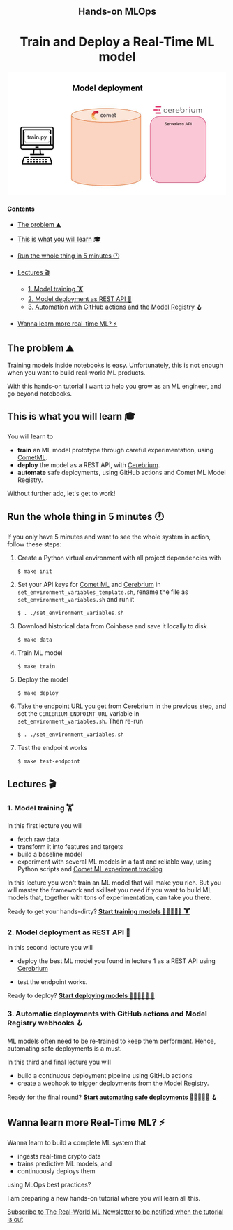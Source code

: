 <div align="center">
    <h2>Hands-on MLOps</h2>
    <h1>Train and Deploy a Real-Time ML model</h1>
    <!-- <i>by Pau Labarta Bajo</i> -->
    <!-- <i><a href="https://www.comet.com/site/">CometML</a></i> + <i><a href="https://www.cerebrium.ai/">Cerebrium</a></i> = 🚀 -->
</div>

<p align="center">
  <img src="images/lecture_3.gif" width='500' />
</p>

#### Contents
- [The problem ⛰️](#the-problem-⛰️)
- [This is what you will learn 🎓](#this-is-what-you-will-learn-🎓)
- [Run the whole thing in 5 minutes 🕐](#run-the-whole-thing-in-5-minutes)
- [Lectures 🎬](#lectures)
    - [1. Model training 🏋️](#1-model-training-🏋️)
    - [2. Model deployment as REST API 🚀](#2-model-deployment-as-rest-api-🚀)
    - [3. Automation with GitHub actions and the Model Registry 🪝](#3-automatic-deployments-with-github-actions-and-model-registry-webhooks-🪝)

- [Wanna learn more real-time ML? ⚡](#wanna-learn-more-real-time-ml-⚡)

## The problem ⛰️

Training models inside notebooks is easy. Unfortunately, this is not enough when you want to build real-world ML products.

With this hands-on tutorial I want to help you grow as an ML engineer, and go beyond notebooks.

## This is what you will learn 🎓

You will learn to
- **train** an ML model prototype through careful experimentation, using [CometML](https://www.comet.com/signup?utm_source=pau&utm_medium=partner&utm_content=github).
- **deploy** the model as a REST API, with [Cerebrium](https://www.cerebrium.ai?utm_source=pau&utm_medium=partner&utm_content=github).
- **automate** safe deployments, using GitHub actions and Comet ML Model Registry.

Without further ado, let's get to work!

## Run the whole thing in 5 minutes 🕐

If you only have 5 minutes and want to see the whole system in action, follow these steps:

1. Create a Python virtual environment with all project dependencies with

    ```
    $ make init
    ```


2. Set your API keys for [Comet ML](https://www.comet.com/signup?utm_source=pau&utm_medium=partner&utm_content=github) and [Cerebrium](https://www.cerebrium.ai?utm_source=pau&utm_medium=partner&utm_content=github) in `set_environment_variables_template.sh`, rename the file as `set_environment_variables.sh` and run it
    ```
    $ . ./set_environment_variables.sh
    ```

3. Download historical data from Coinbase and save it locally to disk
    ```
    $ make data
    ```

4. Train ML model
    ```
    $ make train
    ```

5. Deploy the model
    ```
    $ make deploy
    ```

6. Take the endpoint URL you get from Cerebrium in the previous step, and set the `CEREBRIUM_ENDPOINT_URL` variable in `set_environment_variables.sh`. Then re-run
    ```
    $ . ./set_environment_variables.sh
    ```

7. Test the endpoint works
    ```
    $ make test-endpoint
    ```
## Lectures 🎬

### 1. Model training 🏋️

In this first lecture you will

- fetch raw data
- transform it into features and targets
- build a baseline model
- experiment with several ML models in a fast and reliable way, using Python scripts and [Comet ML experiment tracking](https://www.comet.com/signup?utm_source=pau&utm_medium=partner&utm_content=github)

In this lecture you won't train an ML model that will make you rich. But you will master the framework and skillset you need if you want to build ML models that, together with tons of experimentation, can take you there.

Ready to get your hands-dirty? **[Start training models 👩‍💻👨🏽‍💻 🏋️](./lectures/01_model_training.md)**

### 2. Model deployment as REST API 🚀

In this second lecture you will

- deploy the best ML model you found in lecture 1 as a REST API using [Cerebrium](https://www.cerebrium.ai?utm_source=pau&utm_medium=partner&utm_content=github)

- test the endpoint works.

Ready to deploy? **[Start deploying models 👩‍💻👨🏽‍💻 🚀](./lectures/02_model_deployment.md)**


### 3. Automatic deployments with GitHub actions and Model Registry webhooks 🪝

ML models often need to be re-trained to keep them performant. Hence, automating safe deployments is a must.

In this third and final lecture you will

- build a continuous deployment pipeline using GitHub actions
- create a webhook to trigger deployments from the Model Registry.

Ready for the final round? **[Start automating safe deployments 👩‍💻👨🏽‍💻 🪝](./lectures/03_continuous_deployment_with_webhooks.md)**


## Wanna learn more Real-Time ML? ⚡

Wanna learn to build a complete ML system that

- ingests real-time crypto data
- trains predictive ML models, and
- continuously deploys them

using MLOps best practices?

I am preparing a new hands-on tutorial where you will learn all this.

[Subscribe to The Real-World ML Newsletter to be notified when the tutorial is out](https://paulabartabajo.substack.com/)



